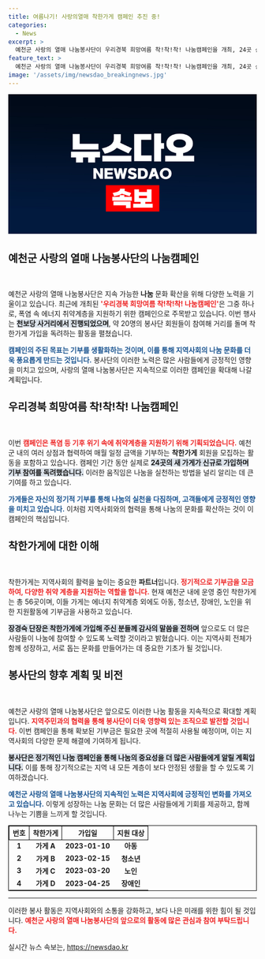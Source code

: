 ```yaml
---
title: 여름나기! 사랑의열매 착한가게 캠페인 추진 중!
categories:
  - News
excerpt: >
  예천군 사랑의 열매 나눔봉사단이 우리경북 희망여름 착!착!착! 나눔캠페인을 개최, 24곳 신규 착한가게 가입으로 기부의 바람을 일으켰다! 에너지 취약계층과 사회적 약자를 위한 따뜻한 나눔의 기회, 함께 참여해보세요!
feature_text: >
  예천군 사랑의 열매 나눔봉사단이 우리경북 희망여름 착!착!착! 나눔캠페인을 개최, 24곳 신규 착한가게 가입으로 기부의 바람을 일으켰다! 에너지 취약계층과 사회적 약자를 위한 따뜻한 나눔의 기회, 함께 참여해보세요!
image: '/assets/img/newsdao_breakingnews.jpg'
---
```


<p><img src="/assets/img/newsdao_breakingnews.jpg" alt="koreaapp 속보" /></p>

<h2 data-ke-size="size26">예천군 사랑의 열매 나눔봉사단의 나눔캠페인</h2>

<p data-ke-size="size16">&nbsp;</p>

<p>예천군 사랑의 열매 나눔봉사단은 지속 가능한 <b>나눔</b> 문화 확산을 위해 다양한 노력을 기울이고 있습니다. 최근에 개최된 <b><span style="color: #ee2323;">'우리경북 희망여름 착!착!착! 나눔캠페인'</span></b>은 그중 하나로, 폭염 속 에너지 취약계층을 지원하기 위한 캠페인으로 주목받고 있습니다. 이번 행사는 <b><span style="background-color: #21538527;">천보당 사거리에서 진행되었으며</span></b>, 약 20명의 봉사단 회원들이 참여해 거리를 돌며 착한가게 가입을 독려하는 활동을 펼쳤습니다. </p>

<p><b><span style="color: #1a5490;">캠페인의 주된 목표는 기부를 생활화하는 것이며, 이를 통해 지역사회의 나눔 문화를 더욱 풍요롭게 만드는 것입니다.</span></b> 봉사단의 이러한 노력은 많은 사람들에게 긍정적인 영향을 미치고 있으며, 사랑의 열매 나눔봉사단은 지속적으로 이러한 캠페인을 확대해 나갈 계획입니다.</p>

<h2 data-ke-size="size26">우리경북 희망여름 착!착!착! 나눔캠페인</h2>

<p data-ke-size="size16">&nbsp;</p>

<p>이번 <b><span style="color: #ee2323;">캠페인은 폭염 등 기후 위기 속에 취약계층을 지원하기 위해 기획되었습니다.</span></b> 예천군 내의 여러 상점과 협력하여 매월 일정 금액을 기부하는 <b>착한가게</b> 회원을 모집하는 활동을 포함하고 있습니다. 캠페인 기간 동안 실제로 <b><span style="background-color: #21538527;">24곳의 새 가게가 신규로 가입하며 기부 참여를 독려했습니다.</span></b> 이러한 움직임은 나눔을 실천하는 방법을 널리 알리는 데 큰 기여를 하고 있습니다.</p>

<p><b><span style="color: #1a5490;">가게들은 자신의 정기적 기부를 통해 나눔의 실천을 다짐하며, 고객들에게 긍정적인 영향을 미치고 있습니다.</span></b> 이처럼 지역사회와의 협력을 통해 나눔의 문화를 확산하는 것이 이 캠페인의 핵심입니다.</p>

<h2 data-ke-size="size26">착한가게에 대한 이해</h2>

<p data-ke-size="size16">&nbsp;</p>

<p>착한가게는 지역사회의 활력을 높이는 중요한 <b>파트너</b>입니다. <b><span style="color: #ee2323;">정기적으로 기부금을 모금하여, 다양한 취약 계층을 지원하는 역할을 합니다.</span></b> 현재 예천군 내에 운영 중인 착한가게는 총 56곳이며, 이들 가게는 에너지 취약계층 외에도 아동, 청소년, 장애인, 노인을 위한 지원활동에 기부금을 사용하고 있습니다. </p>

<p><b><span style="background-color: #21538527;">장경숙 단장은 착한가게에 가입해 주신 분들께 감사의 말씀을 전하며</span></b> 앞으로도 더 많은 사람들이 나눔에 참여할 수 있도록 노력할 것이라고 밝혔습니다. 이는 지역사회 전체가 함께 성장하고, 서로 돕는 문화를 만들어가는 데 중요한 기초가 될 것입니다.</p>

<h2 data-ke-size="size26">봉사단의 향후 계획 및 비전</h2>

<p data-ke-size="size16">&nbsp;</p>

<p>예천군 사랑의 열매 나눔봉사단은 앞으로도 이러한 나눔 활동을 지속적으로 확대할 계획입니다. <b><span style="color: #ee2323;">지역주민과의 협력을 통해 봉사단이 더욱 영향력 있는 조직으로 발전할 것입니다.</span></b> 이번 캠페인을 통해 확보된 기부금은 필요한 곳에 적절히 사용될 예정이며, 이는 지역사회의 다양한 문제 해결에 기여하게 됩니다. </p>

<p><b><span style="background-color: #21538527;">봉사단은 정기적인 나눔 캠페인을 통해 나눔의 중요성을 더 많은 사람들에게 알릴 계획입니다.</span></b> 이를 통해 장기적으로는 지역 내 모든 계층이 보다 안정된 생활을 할 수 있도록 기여하겠습니다. </p>

<p><b><span style="color: #1a5490;">예천군 사랑의 열매 나눔봉사단의 지속적인 노력은 지역사회에 긍정적인 변화를 가져오고 있습니다.</span></b> 이렇게 성장하는 나눔 문화는 더 많은 사람들에게 기회를 제공하고, 함께 나누는 기쁨을 느끼게 할 것입니다.</p>

<p data-ke-size="size16"></p>

<table style="width:100%; border: 1px solid #000; border-collapse: collapse;">
    <tr>
        <th style="text-align: center; border: 1px solid #000;">번호</th>
        <th style="text-align: center; border: 1px solid #000;">착한가게</th>
        <th style="text-align: center; border: 1px solid #000;">가입일</th>
        <th style="text-align: center; border: 1px solid #000;">지원 대상</th>
    </tr>
    <tr>
        <td style="text-align: center; height: 17px;"><b>1</b></td>
        <td style="text-align: center; height: 17px;"><b>가게 A</b></td>
        <td style="text-align: center; height: 17px;"><b>2023-01-10</b></td>
        <td style="text-align: center; height: 17px;"><b>아동</b></td>
    </tr>
    <tr>
        <td style="text-align: center; height: 17px;"><b>2</b></td>
        <td style="text-align: center; height: 17px;"><b>가게 B</b></td>
        <td style="text-align: center; height: 17px;"><b>2023-02-15</b></td>
        <td style="text-align: center; height: 17px;"><b>청소년</b></td>
    </tr>
    <tr>
        <td style="text-align: center; height: 17px;"><b>3</b></td>
        <td style="text-align: center; height: 17px;"><b>가게 C</b></td>
        <td style="text-align: center; height: 17px;"><b>2023-03-20</b></td>
        <td style="text-align: center; height: 17px;"><b>노인</b></td>
    </tr>
    <tr>
        <td style="text-align: center; height: 17px;"><b>4</b></td>
        <td style="text-align: center; height: 17px;"><b>가게 D</b></td>
        <td style="text-align: center; height: 17px;"><b>2023-04-25</b></td>
        <td style="text-align: center; height: 17px;"><b>장애인</b></td>
    </tr>
</table>

<p data-ke-size="size16"></p>

<hr>

<p data-ke-size="size16"></p> 

<p>이러한 봉사 활동은 지역사회와의 소통을 강화하고, 보다 나은 미래를 위한 힘이 될 것입니다. <b><span style="color: #ee2323;">예천군 사랑의 열매 나눔봉사단의 앞으로의 활동에 많은 관심과 참여 부탁드립니다.</span></b></p>
실시간 뉴스 속보는, <a href="https://newsdao.kr" rel="dofollow">https://newsdao.kr</a>


